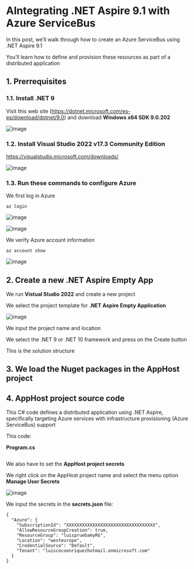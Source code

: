 # AIntegrating .NET Aspire 9.1 with Azure ServiceBus

In this post, we’ll walk through how to create an Azure ServiceBus using .NET Aspire 9.1

You’ll learn how to define and provision these resources as part of a distributed application

## 1. Prerrequisites

### 1.1. Install .NET 9

Visit this web site (https://dotnet.microsoft.com/es-es/download/dotnet/9.0) and download **Windows x64 SDK 9.0.202**

![image](https://github.com/user-attachments/assets/87e72641-7c88-4839-9bdb-91f64568c20a)

### 1.2. Install Visual Studio 2022 v17.3 Community Edition

https://visualstudio.microsoft.com/downloads/

![image](https://github.com/user-attachments/assets/653307c3-fe36-43c0-ac29-505d4dead3dd)

### 1.3. Run these commands to configure Azure 

We first log in Azure

```
az login
```

![image](https://github.com/user-attachments/assets/ff2e6b77-1656-47a9-a56f-d337d8063ffd)

![image](https://github.com/user-attachments/assets/53bc1554-751c-4699-8d43-04c2683f01f6)

We verify Azure account information

```
az account show
```

![image](https://github.com/user-attachments/assets/054f9148-3b93-4563-8dd5-72c34f25a5d2)

## 2. Create a new .NET Aspire Empty App

We run **Vistual Studio 2022** and create a new project

We select the project template for **.NET Aspire Empty Application**

![image](https://github.com/user-attachments/assets/27487f4a-fd85-43cf-92aa-da548b6d0a6e)

We input the project name and location

We select the .NET 9 or .NET 10 framework and press on the Create button

This is the solution structure



## 3. We load the Nuget packages in the AppHost project



## 4. AppHost project source code

This C# code defines a distributed application using .NET Aspire, specifically targeting Azure services with infrastructure provisioning (Azure ServiceBus) support

This code:

**Program.cs**

```csharp

```


We also have to set the **AppHost project secrets**

We right click on the AppHost project name and select the menu option **Manage User Secrets**

![image](https://github.com/user-attachments/assets/5499aa75-1d18-4d77-bc18-01d64522a685)

We input the secrets in the **secrets.json** file:

```
{
  "Azure": {
    "SubscriptionId": "XXXXXXXXXXXXXXXXXXXXXXXXXXXXXXXXXX",
    "AllowResourceGroupCreation": true,
    "ResourceGroup": "luispruebamyRG",
    "Location": "westeurope",
    "CredentialSource": "Default",
    "Tenant": "luiscocoenriquezhotmail.onmicrosoft.com"
  }
}
```

